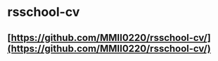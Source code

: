 # rsschool-cv

## [https://github.com/MMII0220/rsschool-cv/](https://github.com/MMII0220/rsschool-cv/)
